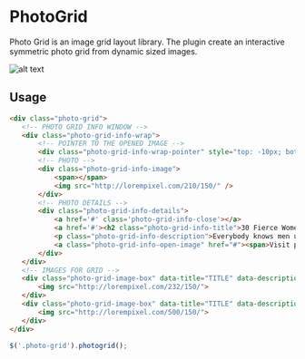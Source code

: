 PhotoGrid
=========

Photo Grid is an image grid layout library. The plugin create an interactive symmetric photo grid from dynamic sized images.

![alt text](https://raw2.github.com/EmitKnowledge/PhotoGrid/master/Photo-Grid.png "Screenshot")

## Usage
 ```html
 <div class="photo-grid">
	<!-- PHOTO GRID INFO WINDOW -->
	<div class="photo-grid-info-wrap">
		<!-- POINTER TO THE OPENED IMAGE -->
		<div class="photo-grid-info-wrap-pointer" style="top: -10px; bottom: auto; left: 770px;"></div>
		<!-- PHOTO -->
		<div class="photo-grid-info-image">
			<span></span>
			<img src="http://lorempixel.com/210/150/" />
		</div>
		<!-- PHOTO DETAILS -->
		<div class="photo-grid-info-details">
			<a href='#' class='photo-grid-info-close'></a>
			<a href='#'><h2 class="photo-grid-info-title">30 Fierce Women of Jazz from Yesterday and Today</h2></a>
			<p class="photo-grid-info-description">Everybody knows men usually take top dog positions in history even though women have contributed at least as much and in some cases more.</p>
			<a class="photo-grid-info-open-image" href="#"><span>Visit page</span></a>
		</div>
	</div>			
	<!-- IMAGES FOR GRID -->
	<div class="photo-grid-image-box" data-title="TITLE" data-description="DESCRIPTION">
		<img src="http://lorempixel.com/232/150/">
	</div>
	<div class="photo-grid-image-box" data-title="TITLE" data-description="DESCRIPTION">
		<img src="http://lorempixel.com/500/150/">
	</div>	
</div>
```

 ```javascript
 $('.photo-grid').photogrid();
 ```